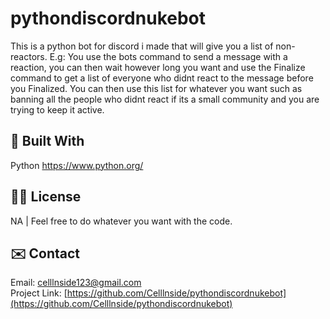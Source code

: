 

# pythondiscordnukebot
<!-- ABOUT THE PROJECT -->
This is a python bot for discord i made that will give you a list of non-reactors.
E.g: You use the bots command to send a message with a reaction, you can then wait however long you want and use the Finalize command to get a list of everyone who didnt react to the message before you Finalized. You can then use this list for whatever you want such as banning all the people who didnt react if its a small community and you are trying to keep it active.


## 👷 Built With
Python https://www.python.org/


<!-- LICENSE -->
## 👨‍⚖️ License
NA | Feel free to do whatever you want with the code.


<!-- CONTACT -->
## ✉️ Contact
Email: celllnside123@gmail.com<br>
Project Link: [https://github.com/Celllnside/pythondiscordnukebot](https://github.com/Celllnside/pythondiscordnukebot)
